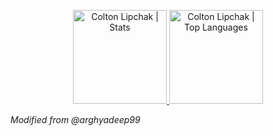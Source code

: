 <p align="center">
<a href="https://github.com/clipchak">
<img height="150" src="https://github-readme-stats.vercel.app/api?username=clipchak&hide_title=false&hide_border=true&show_icons=true&include_all_commits=true&count_private=true&line_height=21&text_color=daf7dc&icon_color=ffffff&bg_color=151515" alt="Colton Lipchak | Stats" />
</a> <a href="https://github.com/clipchak">
<img height="150" src="https://github-readme-stats.vercel.app/api/top-langs/?username=clipchak&hide=html,css,tsql&hide_title=false&hide_border=true&layout=compact&langs_count=8&exclude_repo=comp426&text_color=daf7dc&icon_color=ffffff&bg_color=151515" alt="Colton Lipchak | Top Languages" />
</a>
<br>

_Modified from @arghyadeep99_
 
